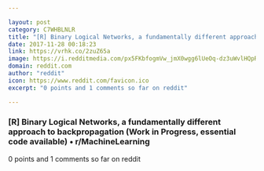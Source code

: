 ```yaml
---

layout: post
category: C7WHBLNLR
title: "[R] Binary Logical Networks, a fundamentally different approach to backpropagation (Work in Progress, essential code available) • r/MachineLearning"
date: 2017-11-28 00:18:23
link: https://vrhk.co/2zuZ65a
image: https://i.redditmedia.com/px5FKbfogmVw_jmX0wgg6lUeOq-dz3uWvlHQpRWnx34.jpg?w=320&s=01c176be52783d35ff52ca10188b4bf0
domain: reddit.com
author: "reddit"
icon: https://www.reddit.com/favicon.ico
excerpt: "0 points and 1 comments so far on reddit"

---
```


### [R] Binary Logical Networks, a fundamentally different approach to backpropagation (Work in Progress, essential code available) • r/MachineLearning

0 points and 1 comments so far on reddit